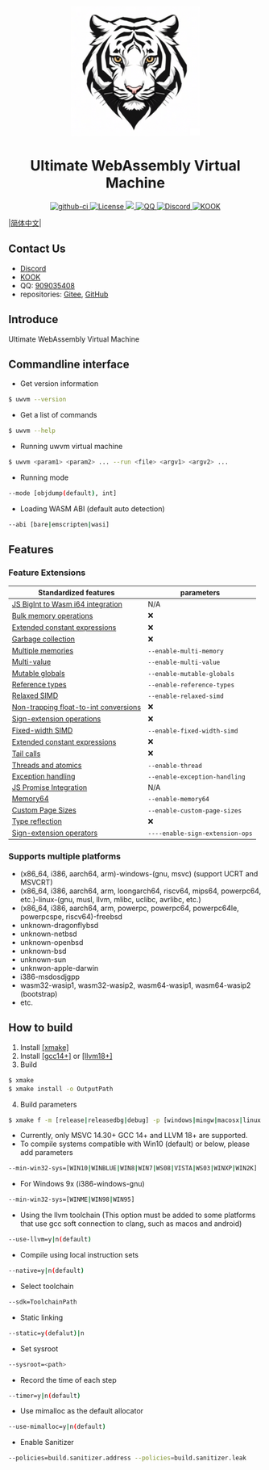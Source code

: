 <div style="text-align:center">
    <img src="documents/images/logo_256x256.png" , alt="logo" />
    <h1>Ultimate WebAssembly Virtual Machine</h1>
    <a href="https://github.com/UltiELF/uwvm/actions?query=workflow%3Auwvm-build">
      <img src="https://img.shields.io/github/actions/workflow/status/UltiELF/uwvm/uwvm.yml?branch=dev&logo=linux" alt="github-ci" />
    </a>
    <a href="LICENSE.md">
        <img src="https://img.shields.io/badge/License-Apache%202.0-green.svg" , alt="License" />
    </a>
    <a href="https://en.cppreference.com">
        <img src="https://img.shields.io/badge/language-c++23-blue.svg" ,alt="cppreference" />
    </a>
    <a
        href="http://qm.qq.com/cgi-bin/qm/qr?_wv=1027&k=ZC_7qjkJTPdDT1-mjefD-a8X5V30A_ql&authKey=CJ41sGDX5Oyut4IccWrKUdsqSfbgJztM7OiJ4etn7ruTJRpYbgi%2FIrfEEJxHOZew&noverify=0&group_code=909035408">
        <img src="https://img.shields.io/badge/chat-on%20QQ-red.svg" , alt="QQ" />
    </a>
    <a
        href="https://discord.gg/xkvGy79e">
        <img src="https://img.shields.io/badge/chat-on%20Discord-7289da.svg" , alt="Discord" />
    </a>
    <a
        href="https://kook.top/L7rWIo">
        <img src="https://img.shields.io/badge/chat-on%20KOOK-6bff1d.svg" , alt="KOOK" />
    </a>
</div>

|[简体中文](README.zh_CN.md)|

## Contact Us

- [Discord](https://discord.gg/xkvGy79e)
- [KOOK](https://kook.top/L7rWIo)
- QQ: [909035408](http://qm.qq.com/cgi-bin/qm/qr?_wv=1027&k=ZC_7qjkJTPdDT1-mjefD-a8X5V30A_ql&authKey=CJ41sGDX5Oyut4IccWrKUdsqSfbgJztM7OiJ4etn7ruTJRpYbgi%2FIrfEEJxHOZew&noverify=0&group_code=909035408)
- repositories: [Gitee](https://gitee.com/UltiELF/uwvm), [GitHub](https://github.com/UltiELF/uwvm)

## Introduce
Ultimate WebAssembly Virtual Machine

## Commandline interface
* Get version information
```bash
$ uwvm --version
```
* Get a list of commands
```bash
$ uwvm --help
```
* Running uwvm virtual machine
```bash
$ uwvm <param1> <param2> ... --run <file> <argv1> <argv2> ...
```
* Running mode
```bash
--mode [objdump(default), int]
```
* Loading WASM ABI (default auto detection)
```bash
--abi [bare|emscripten|wasi]
```

## Features
### Feature Extensions
| Standardized features                                                                                                                              |     parameters                       |
|----------------------------------------------------------------------------------------------------------------------------------------------------|--------------------------------------|
| [JS BigInt to Wasm i64 integration](https://github.com/WebAssembly/JS-BigInt-integration)                                                          |  N/A                                 |
| [Bulk memory operations](https://github.com/WebAssembly/bulk-memory-operations/blob/master/proposals/bulk-memory-operations/Overview.md)           |  :x:                                 |
| [Extended constant expressions](https://github.com/WebAssembly/extended-const/blob/master/proposals/extended-const/Overview.md)                    |  :x:                                 |
| [Garbage collection](https://github.com/WebAssembly/gc)                                                                                            |  :x:                                 |
| [Multiple memories](https://github.com/WebAssembly/multi-memory/blob/master/proposals/multi-memory/Overview.md)                                    |  ```--enable-multi-memory```         |
| [Multi-value](https://github.com/WebAssembly/spec/blob/master/proposals/multi-value/Overview.md)                                                   |  ```--enable-multi-value```          |
| [Mutable globals](https://github.com/WebAssembly/mutable-global/blob/master/proposals/mutable-global/Overview.md)                                  |  ```--enable-mutable-globals```      |
| [Reference types](https://github.com/WebAssembly/reference-types/blob/master/proposals/reference-types/Overview.md)                                |  ```--enable-reference-types```      |
| [Relaxed SIMD](https://github.com/WebAssembly/relaxed-simd/tree/main/proposals/relaxed-simd)                                                       |  ```--enable-relaxed-simd```         |
| [Non-trapping float-to-int conversions](https://github.com/WebAssembly/spec/blob/master/proposals/nontrapping-float-to-int-conversion/Overview.md) |  :x:                                 |
| [Sign-extension operations](https://github.com/WebAssembly/spec/blob/master/proposals/sign-extension-ops/Overview.md)                              |  :x:                                 |
| [Fixed-width SIMD](https://github.com/WebAssembly/simd/blob/master/proposals/simd/SIMD.md)                                                         |  ```--enable-fixed-width-simd```     |
| [Extended constant expressions](https://github.com/WebAssembly/extended-const/blob/master/proposals/extended-const/Overview.md)                    |  :x:                                 |
| [Tail calls](https://github.com/WebAssembly/tail-call/blob/master/proposals/tail-call/Overview.md)                                                 |  :x:                                 |
| [Threads and atomics](https://github.com/WebAssembly/threads/blob/master/proposals/threads/Overview.md)                                            |  ```--enable-thread```               |
| [Exception handling](https://github.com/WebAssembly/exception-handling/blob/master/proposals/exception-handling/Exceptions.md)                     |  ```--enable-exception-handling```   |
| [JS Promise Integration](https://github.com/WebAssembly/js-promise-integration)                                                                    |  N/A                                 |
| [Memory64](https://github.com/WebAssembly/memory64/blob/master/proposals/memory64/Overview.md)                                                     |  ```--enable-memory64```             |
| [Custom Page Sizes](https://github.com/WebAssembly/custom-page-sizes/blob/main/proposals/custom-page-sizes/Overview.md)                            |  ```--enable-custom-page-sizes```    |
| [Type reflection](https://github.com/WebAssembly/js-types/blob/main/proposals/js-types/Overview.md)                                                |  :x:                                 |
| [Sign-extension operators](https://github.com/WebAssembly/sign-extension-ops/blob/master/proposals/sign-extension-ops/Overview.md)                 |  ```----enable-sign-extension-ops``` |

### Supports multiple platforms
* (x86\_64, i386, aarch64, arm)-windows-(gnu, msvc) (support UCRT and MSVCRT)
* (x86\_64, i386, aarch64, arm, loongarch64, riscv64, mips64, powerpc64, etc.)-linux-(gnu, musl, llvm, mlibc, uclibc, avrlibc, etc.)
* (x86\_64, i386, aarch64, arm, powerpc, powerpc64, powerpc64le, powerpcspe, riscv64)-freebsd
* unknown-dragonflybsd
* unknown-netbsd
* unknown-openbsd
* unknown-bsd
* unknown-sun
* unknwon-apple-darwin
* i386-msdosdjgpp
* wasm32-wasip1, wasm32-wasip2, wasm64-wasip1, wasm64-wasip2 (bootstrap)
* etc.

## How to build
1. Install [[xmake]](https://github.com/xmake-io/xmake/)
2. Install [[gcc14+]](https://github.com/trcrsired/gcc-releases/releases) or [[llvm18+]](https://github.com/trcrsired/llvm-releases/releases)
3. Build
```bash
$ xmake 
$ xmake install -o OutputPath 
```
4. Build parameters
```bash
$ xmake f -m [release|releasedbg|debug] -p [windows|mingw|macosx|linux|iphoneos ..] -a [x86_64|i386|arm|aarch64 ..] --cppstdlib=[default|libstdc++|libc++] ..
```
* Currently, only MSVC 14.30+ GCC 14+ and LLVM 18+ are supported.
* To compile systems compatible with Win10 (default) or below, please add parameters
```bash 
--min-win32-sys=[WIN10|WINBLUE|WIN8|WIN7|WS08|VISTA|WS03|WINXP|WIN2K] 
```
* For Windows 9x (i386-windows-gnu)
```bash 
--min-win32-sys=[WINME|WIN98|WIN95]
```
* Using the llvm toolchain (This option must be added to some platforms that use gcc soft connection to clang, such as macos and android)
```bash 
--use-llvm=y|n(default)
```
* Compile using local instruction sets
```bash 
--native=y|n(default)
```
* Select toolchain
```bash 
--sdk=ToolchainPath
```
* Static linking
```bash 
--static=y(defalut)|n
```
* Set sysroot
```bash 
--sysroot=<path>
```
* Record the time of each step
```bash 
--timer=y|n(default)
```
* Use mimalloc as the default allocator
```bash 
--use-mimalloc=y|n(default)
```
* Enable Sanitizer
```bash 
--policies=build.sanitizer.address --policies=build.sanitizer.leak
```

